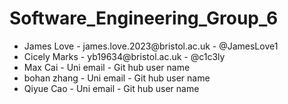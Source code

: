 # Software_Engineering_Group_6
<ul>
    <li>James Love - james.love.2023@bristol.ac.uk - @JamesLove1</li>
    <li>Cicely Marks - yb19634@bristol.ac.uk - @c1c3ly</li>
    <li>Max Cai - Uni email - Git hub user name</li>
    <li>bohan zhang - Uni email - Git hub user name</li>
    <li>Qiyue Cao - Uni email - Git hub user name</li>
</ul>

